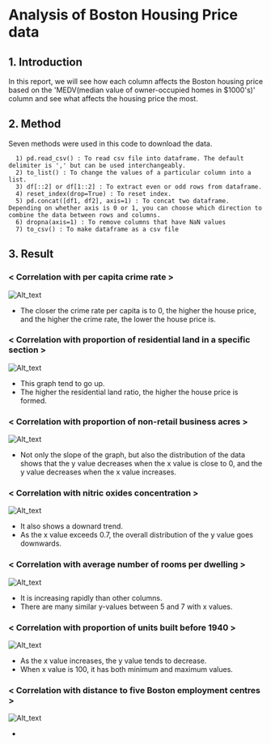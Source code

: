 # Analysis of Boston Housing Price data

## 1. Introduction

In this report, we will see how each column affects the Boston housing price based on the 'MEDV(median value of owner-occupied homes in $1000's)' column and see what affects the housing price the most.

## 2. Method

Seven methods were used in this code to download the data.

      1) pd.read_csv() : To read csv file into dataframe. The default delimiter is ',' but can be used interchangeably.
      2) to_list() : To change the values of a particular column into a list.
      3) df[::2] or df[1::2] : To extract even or odd rows from dataframe.
      4) reset_index(drop=True) : To reset index.
      5) pd.concat([df1, df2], axis=1) : To concat two dataframe. Depending on whether axis is 0 or 1, you can choose which direction to combine the data between rows and columns.
      6) dropna(axis=1) : To remove columns that have NaN values
      7) to_csv() : To make dataframe as a csv file

## 3. Result

### < Correlation with per capita crime rate >

![Alt_text](https://github.com/SeogyeongHwang/Project/blob/5954d8907f8abf7766e871f20e0436d6cb2d7231/Data_Analysis/House_price_data/Plots/CRIM.jpg)

+ The closer the crime rate per capita is to 0, the higher the house price, and the higher the crime rate, the lower the house price is.

### < Correlation with proportion of residential land in a specific section >

![Alt_text](https://github.com/SeogyeongHwang/Project/blob/5954d8907f8abf7766e871f20e0436d6cb2d7231/Data_Analysis/House_price_data/Plots/ZN.jpg)

+ This graph tend to go up.
+ The higher the residential land ratio, the higher the house price is formed.

### < Correlation with proportion of non-retail business acres >

![Alt_text](https://github.com/SeogyeongHwang/Project/blob/5954d8907f8abf7766e871f20e0436d6cb2d7231/Data_Analysis/House_price_data/Plots/INDUS.jpg)

+ Not only the slope of the graph, but also the distribution of the data shows that the y value decreases when the x value is close to 0, and the y value decreases when the x value increases.

### < Correlation with nitric oxides concentration >

![Alt_text](https://github.com/SeogyeongHwang/Project/blob/5954d8907f8abf7766e871f20e0436d6cb2d7231/Data_Analysis/House_price_data/Plots/NOX.jpg)

+ It also shows a downard trend.
+ As the x value exceeds 0.7, the overall distribution of the y value goes downwards.

### < Correlation with average number of rooms per dwelling >

![Alt_text](https://github.com/SeogyeongHwang/Project/blob/5954d8907f8abf7766e871f20e0436d6cb2d7231/Data_Analysis/House_price_data/Plots/RM.jpg)

+ It is increasing rapidly than other columns.
+ There are many similar y-values between 5 and 7 with x values.

### < Correlation with proportion of units built before 1940 >

![Alt_text](https://github.com/SeogyeongHwang/Project/blob/5954d8907f8abf7766e871f20e0436d6cb2d7231/Data_Analysis/House_price_data/Plots/AGE.jpg)

+ As the x value increases, the y value tends to decrease.
+ When x value is 100, it has both minimum and maximum values.

### < Correlation with distance to five Boston employment centres >

![Alt_text](https://github.com/SeogyeongHwang/Project/blob/5954d8907f8abf7766e871f20e0436d6cb2d7231/Data_Analysis/House_price_data/Plots/DIS.jpg)

+ 
